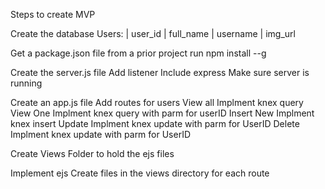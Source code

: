 
Steps to create MVP

Create the database
  Users: | user_id | full_name  | username | img_url

Get a package.json file from a prior project
  run npm install --g

Create the server.js file
  Add listener
  Include express
  Make sure server is running

Create an app.js file
  Add routes for users
    View all
      Implment knex query
    View One
      Implment knex query with parm for userID
    Insert New
      Implment knex insert
    Update
      Implment knex update with parm for UserID
    Delete
      Implment knex update with parm for UserID

Create Views Folder to hold the ejs files

Implement ejs
  Create files in the views directory for each route
